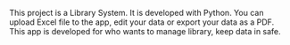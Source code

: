 This project is a Library System. It is developed with Python.
You can upload Excel file to the app, edit your data or export your data as a PDF.
This app is developed for who wants to manage library, keep data in safe.

